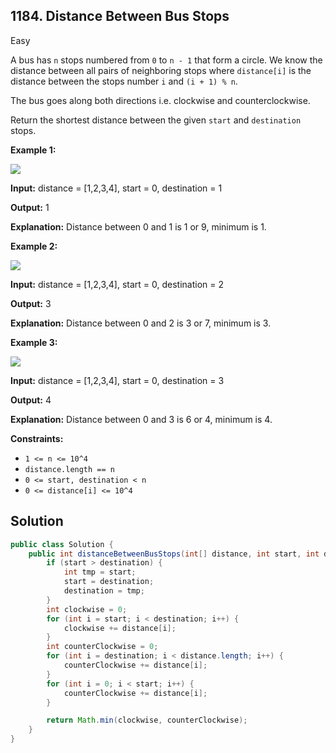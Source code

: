 ## 1184\. Distance Between Bus Stops

Easy

A bus has `n` stops numbered from `0` to `n - 1` that form a circle. We know the distance between all pairs of neighboring stops where `distance[i]` is the distance between the stops number `i` and `(i + 1) % n`.

The bus goes along both directions i.e. clockwise and counterclockwise.

Return the shortest distance between the given `start` and `destination` stops.

**Example 1:**

![](https://assets.leetcode.com/uploads/2019/09/03/untitled-diagram-1.jpg)

**Input:** distance = [1,2,3,4], start = 0, destination = 1

**Output:** 1

**Explanation:** Distance between 0 and 1 is 1 or 9, minimum is 1.

**Example 2:**

![](https://assets.leetcode.com/uploads/2019/09/03/untitled-diagram-1-1.jpg)

**Input:** distance = [1,2,3,4], start = 0, destination = 2

**Output:** 3

**Explanation:** Distance between 0 and 2 is 3 or 7, minimum is 3.

**Example 3:**

![](https://assets.leetcode.com/uploads/2019/09/03/untitled-diagram-1-2.jpg)

**Input:** distance = [1,2,3,4], start = 0, destination = 3

**Output:** 4

**Explanation:** Distance between 0 and 3 is 6 or 4, minimum is 4.

**Constraints:**

*   `1 <= n <= 10^4`
*   `distance.length == n`
*   `0 <= start, destination < n`
*   `0 <= distance[i] <= 10^4`

## Solution

```java
public class Solution {
    public int distanceBetweenBusStops(int[] distance, int start, int destination) {
        if (start > destination) {
            int tmp = start;
            start = destination;
            destination = tmp;
        }
        int clockwise = 0;
        for (int i = start; i < destination; i++) {
            clockwise += distance[i];
        }
        int counterClockwise = 0;
        for (int i = destination; i < distance.length; i++) {
            counterClockwise += distance[i];
        }
        for (int i = 0; i < start; i++) {
            counterClockwise += distance[i];
        }

        return Math.min(clockwise, counterClockwise);
    }
}
```